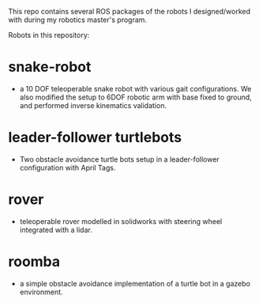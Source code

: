 

This repo contains several ROS packages of the robots I designed/worked with during my robotics master's program. 



Robots in this repository:

# snake-robot
- a 10 DOF teleoperable snake robot with various gait configurations. We also modified the setup to 6DOF robotic arm with base fixed to ground, and performed inverse kinematics validation.

# leader-follower turtlebots
- Two obstacle avoidance turtle bots setup in a leader-follower configuration with April Tags.

# rover
- teleoperable rover modelled in solidworks with steering wheel integrated with a lidar.
 
# roomba
- a simple obstacle avoidance implementation of a turtle bot in a gazebo environment.



